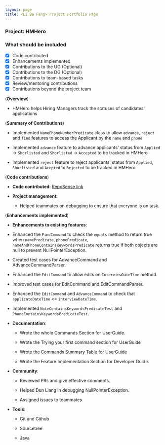 ```yaml
---
layout: page
title: <Li Bo Feng> Project Portfolio Page
---
```


### Project: HMHero

### What should be included

- [x] Code contributed
- [x] Enhancements implemented
- [x] Contributions to the UG (Optional)
- [x] Contributions to the DG (Optional)
- [x] Contributions to team-based tasks
- [x] Review/mentoring contributions
- [x] Contributions beyond the project team

(**Overview**)

- HMHero helps Hiring Managers track the statuses of candidates' applications

(**Summary of Contributions**)

- Implemented `NamePhoneNumberPredicate` class to allow `advance`, `reject` and `find` features to access the Applicant 
  by the `name` and `phone`

- Implemented `advance` feature to advance applicants' status from `Applied` -> `Shorlisted` and 
  `Shorlisted` -> `Accepted` to be tracked in HMHero

- Implemented `reject` feature to reject applicants' status from `Applied`, `Shorlisted` and `Accpted` to `Rejected`
  to be tracked in HMHero

(**Code contributions**)

- **Code contributed**: [RepoSense link](https://nus-cs2103-ay2223s2.github.io/tp-dashboard/?search=bofeng1999&breakdown=true)

- **Project management**:

  - Helped teammates on debugging to ensure that everyone is on task.

(**Enhancements implemented**)

- **Enhancements to existing features**:

- Enhanced the `FindCommand` to check the `equals` method to return true when `namePredicate`, `phonePredicate`,
 `nameAndPhoneContainsKeywordsPredicate` returns true if both objects are null to prevent NullPointerException.

- Created test cases for AdvanceCommand and AdvanceCommandParser.

- Enhanced the `EditCommand` to allow edits on `InterviewDateTime` method.

- Improved test cases for EditCommand and EditCommandParser. 

- Enhanced the `EditCommand` and `AdvanceCommand` to check that `applicateDateTime` <= `interviewDateTime`.

- Implemented `NoteContainsKeywordsPredicateTest` and `PhoneContainsKeywordsPredicateTest`.

- **Documentation**:

  - Wrote the whole Commands Section for UserGuide.
  
  - Wrote the Trying your first command section for UserGuide

  - Wrote the Commands Summary Table for UserGuide
  
  - Wrote the Feature Implementation Section for Developer Guide.

- **Community**:

  - Reviewed PRs and give effective comments.
  
  - Helped Dun Liang in debugging NullPointerException.
  
  - Assigned issues to teammates

- **Tools**:

  - Git and Github
  
  - Sourcetree
  
  - Java


